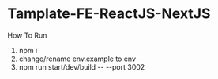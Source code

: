 # Tamplate-FE-ReactJS-NextJS

How To Run

1. npm i
2. change/rename env.example to env
3. npm run start/dev/build -- --port 3002
